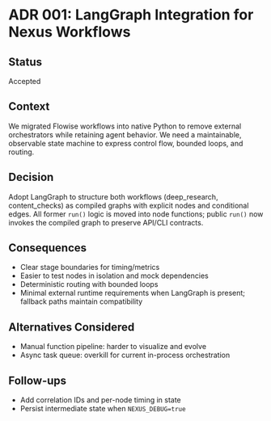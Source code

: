 # ADR 001: LangGraph Integration for Nexus Workflows

## Status
Accepted

## Context
We migrated Flowise workflows into native Python to remove external orchestrators while retaining agent behavior. We need a maintainable, observable state machine to express control flow, bounded loops, and routing.

## Decision
Adopt LangGraph to structure both workflows (deep_research, content_checks) as compiled graphs with explicit nodes and conditional edges. All former `run()` logic is moved into node functions; public `run()` now invokes the compiled graph to preserve API/CLI contracts.

## Consequences
- Clear stage boundaries for timing/metrics
- Easier to test nodes in isolation and mock dependencies
- Deterministic routing with bounded loops
- Minimal external runtime requirements when LangGraph is present; fallback paths maintain compatibility

## Alternatives Considered
- Manual function pipeline: harder to visualize and evolve
- Async task queue: overkill for current in-process orchestration

## Follow-ups
- Add correlation IDs and per-node timing in state
- Persist intermediate state when `NEXUS_DEBUG=true`

